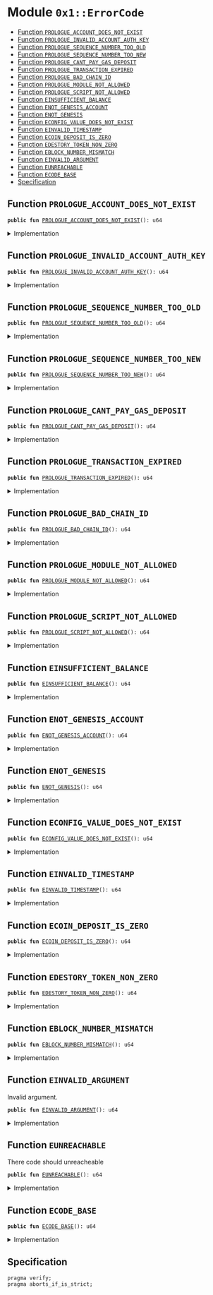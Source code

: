 
<a name="0x1_ErrorCode"></a>

# Module `0x1::ErrorCode`



-  [Function <code>PROLOGUE_ACCOUNT_DOES_NOT_EXIST</code>](#0x1_ErrorCode_PROLOGUE_ACCOUNT_DOES_NOT_EXIST)
-  [Function <code>PROLOGUE_INVALID_ACCOUNT_AUTH_KEY</code>](#0x1_ErrorCode_PROLOGUE_INVALID_ACCOUNT_AUTH_KEY)
-  [Function <code>PROLOGUE_SEQUENCE_NUMBER_TOO_OLD</code>](#0x1_ErrorCode_PROLOGUE_SEQUENCE_NUMBER_TOO_OLD)
-  [Function <code>PROLOGUE_SEQUENCE_NUMBER_TOO_NEW</code>](#0x1_ErrorCode_PROLOGUE_SEQUENCE_NUMBER_TOO_NEW)
-  [Function <code>PROLOGUE_CANT_PAY_GAS_DEPOSIT</code>](#0x1_ErrorCode_PROLOGUE_CANT_PAY_GAS_DEPOSIT)
-  [Function <code>PROLOGUE_TRANSACTION_EXPIRED</code>](#0x1_ErrorCode_PROLOGUE_TRANSACTION_EXPIRED)
-  [Function <code>PROLOGUE_BAD_CHAIN_ID</code>](#0x1_ErrorCode_PROLOGUE_BAD_CHAIN_ID)
-  [Function <code>PROLOGUE_MODULE_NOT_ALLOWED</code>](#0x1_ErrorCode_PROLOGUE_MODULE_NOT_ALLOWED)
-  [Function <code>PROLOGUE_SCRIPT_NOT_ALLOWED</code>](#0x1_ErrorCode_PROLOGUE_SCRIPT_NOT_ALLOWED)
-  [Function <code>EINSUFFICIENT_BALANCE</code>](#0x1_ErrorCode_EINSUFFICIENT_BALANCE)
-  [Function <code>ENOT_GENESIS_ACCOUNT</code>](#0x1_ErrorCode_ENOT_GENESIS_ACCOUNT)
-  [Function <code>ENOT_GENESIS</code>](#0x1_ErrorCode_ENOT_GENESIS)
-  [Function <code>ECONFIG_VALUE_DOES_NOT_EXIST</code>](#0x1_ErrorCode_ECONFIG_VALUE_DOES_NOT_EXIST)
-  [Function <code>EINVALID_TIMESTAMP</code>](#0x1_ErrorCode_EINVALID_TIMESTAMP)
-  [Function <code>ECOIN_DEPOSIT_IS_ZERO</code>](#0x1_ErrorCode_ECOIN_DEPOSIT_IS_ZERO)
-  [Function <code>EDESTORY_TOKEN_NON_ZERO</code>](#0x1_ErrorCode_EDESTORY_TOKEN_NON_ZERO)
-  [Function <code>EBLOCK_NUMBER_MISMATCH</code>](#0x1_ErrorCode_EBLOCK_NUMBER_MISMATCH)
-  [Function <code>EINVALID_ARGUMENT</code>](#0x1_ErrorCode_EINVALID_ARGUMENT)
-  [Function <code>EUNREACHABLE</code>](#0x1_ErrorCode_EUNREACHABLE)
-  [Function <code>ECODE_BASE</code>](#0x1_ErrorCode_ECODE_BASE)
-  [Specification](#@Specification_0)


<a name="0x1_ErrorCode_PROLOGUE_ACCOUNT_DOES_NOT_EXIST"></a>

## Function `PROLOGUE_ACCOUNT_DOES_NOT_EXIST`



<pre><code><b>public</b> <b>fun</b> <a href="ErrorCode.md#0x1_ErrorCode_PROLOGUE_ACCOUNT_DOES_NOT_EXIST">PROLOGUE_ACCOUNT_DOES_NOT_EXIST</a>(): u64
</code></pre>



<details>
<summary>Implementation</summary>


<pre><code><b>public</b> <b>fun</b> <a href="ErrorCode.md#0x1_ErrorCode_PROLOGUE_ACCOUNT_DOES_NOT_EXIST">PROLOGUE_ACCOUNT_DOES_NOT_EXIST</a>(): u64 {0}
</code></pre>



</details>

<a name="0x1_ErrorCode_PROLOGUE_INVALID_ACCOUNT_AUTH_KEY"></a>

## Function `PROLOGUE_INVALID_ACCOUNT_AUTH_KEY`



<pre><code><b>public</b> <b>fun</b> <a href="ErrorCode.md#0x1_ErrorCode_PROLOGUE_INVALID_ACCOUNT_AUTH_KEY">PROLOGUE_INVALID_ACCOUNT_AUTH_KEY</a>(): u64
</code></pre>



<details>
<summary>Implementation</summary>


<pre><code><b>public</b> <b>fun</b> <a href="ErrorCode.md#0x1_ErrorCode_PROLOGUE_INVALID_ACCOUNT_AUTH_KEY">PROLOGUE_INVALID_ACCOUNT_AUTH_KEY</a>(): u64 {1}
</code></pre>



</details>

<a name="0x1_ErrorCode_PROLOGUE_SEQUENCE_NUMBER_TOO_OLD"></a>

## Function `PROLOGUE_SEQUENCE_NUMBER_TOO_OLD`



<pre><code><b>public</b> <b>fun</b> <a href="ErrorCode.md#0x1_ErrorCode_PROLOGUE_SEQUENCE_NUMBER_TOO_OLD">PROLOGUE_SEQUENCE_NUMBER_TOO_OLD</a>(): u64
</code></pre>



<details>
<summary>Implementation</summary>


<pre><code><b>public</b> <b>fun</b> <a href="ErrorCode.md#0x1_ErrorCode_PROLOGUE_SEQUENCE_NUMBER_TOO_OLD">PROLOGUE_SEQUENCE_NUMBER_TOO_OLD</a>(): u64 {2}
</code></pre>



</details>

<a name="0x1_ErrorCode_PROLOGUE_SEQUENCE_NUMBER_TOO_NEW"></a>

## Function `PROLOGUE_SEQUENCE_NUMBER_TOO_NEW`



<pre><code><b>public</b> <b>fun</b> <a href="ErrorCode.md#0x1_ErrorCode_PROLOGUE_SEQUENCE_NUMBER_TOO_NEW">PROLOGUE_SEQUENCE_NUMBER_TOO_NEW</a>(): u64
</code></pre>



<details>
<summary>Implementation</summary>


<pre><code><b>public</b> <b>fun</b> <a href="ErrorCode.md#0x1_ErrorCode_PROLOGUE_SEQUENCE_NUMBER_TOO_NEW">PROLOGUE_SEQUENCE_NUMBER_TOO_NEW</a>(): u64 {3}
</code></pre>



</details>

<a name="0x1_ErrorCode_PROLOGUE_CANT_PAY_GAS_DEPOSIT"></a>

## Function `PROLOGUE_CANT_PAY_GAS_DEPOSIT`



<pre><code><b>public</b> <b>fun</b> <a href="ErrorCode.md#0x1_ErrorCode_PROLOGUE_CANT_PAY_GAS_DEPOSIT">PROLOGUE_CANT_PAY_GAS_DEPOSIT</a>(): u64
</code></pre>



<details>
<summary>Implementation</summary>


<pre><code><b>public</b> <b>fun</b> <a href="ErrorCode.md#0x1_ErrorCode_PROLOGUE_CANT_PAY_GAS_DEPOSIT">PROLOGUE_CANT_PAY_GAS_DEPOSIT</a>(): u64 {4}
</code></pre>



</details>

<a name="0x1_ErrorCode_PROLOGUE_TRANSACTION_EXPIRED"></a>

## Function `PROLOGUE_TRANSACTION_EXPIRED`



<pre><code><b>public</b> <b>fun</b> <a href="ErrorCode.md#0x1_ErrorCode_PROLOGUE_TRANSACTION_EXPIRED">PROLOGUE_TRANSACTION_EXPIRED</a>(): u64
</code></pre>



<details>
<summary>Implementation</summary>


<pre><code><b>public</b> <b>fun</b> <a href="ErrorCode.md#0x1_ErrorCode_PROLOGUE_TRANSACTION_EXPIRED">PROLOGUE_TRANSACTION_EXPIRED</a>(): u64 {5}
</code></pre>



</details>

<a name="0x1_ErrorCode_PROLOGUE_BAD_CHAIN_ID"></a>

## Function `PROLOGUE_BAD_CHAIN_ID`



<pre><code><b>public</b> <b>fun</b> <a href="ErrorCode.md#0x1_ErrorCode_PROLOGUE_BAD_CHAIN_ID">PROLOGUE_BAD_CHAIN_ID</a>(): u64
</code></pre>



<details>
<summary>Implementation</summary>


<pre><code><b>public</b> <b>fun</b> <a href="ErrorCode.md#0x1_ErrorCode_PROLOGUE_BAD_CHAIN_ID">PROLOGUE_BAD_CHAIN_ID</a>(): u64 {6}
</code></pre>



</details>

<a name="0x1_ErrorCode_PROLOGUE_MODULE_NOT_ALLOWED"></a>

## Function `PROLOGUE_MODULE_NOT_ALLOWED`



<pre><code><b>public</b> <b>fun</b> <a href="ErrorCode.md#0x1_ErrorCode_PROLOGUE_MODULE_NOT_ALLOWED">PROLOGUE_MODULE_NOT_ALLOWED</a>(): u64
</code></pre>



<details>
<summary>Implementation</summary>


<pre><code><b>public</b> <b>fun</b> <a href="ErrorCode.md#0x1_ErrorCode_PROLOGUE_MODULE_NOT_ALLOWED">PROLOGUE_MODULE_NOT_ALLOWED</a>(): u64 {7}
</code></pre>



</details>

<a name="0x1_ErrorCode_PROLOGUE_SCRIPT_NOT_ALLOWED"></a>

## Function `PROLOGUE_SCRIPT_NOT_ALLOWED`



<pre><code><b>public</b> <b>fun</b> <a href="ErrorCode.md#0x1_ErrorCode_PROLOGUE_SCRIPT_NOT_ALLOWED">PROLOGUE_SCRIPT_NOT_ALLOWED</a>(): u64
</code></pre>



<details>
<summary>Implementation</summary>


<pre><code><b>public</b> <b>fun</b> <a href="ErrorCode.md#0x1_ErrorCode_PROLOGUE_SCRIPT_NOT_ALLOWED">PROLOGUE_SCRIPT_NOT_ALLOWED</a>(): u64 {8}
</code></pre>



</details>

<a name="0x1_ErrorCode_EINSUFFICIENT_BALANCE"></a>

## Function `EINSUFFICIENT_BALANCE`



<pre><code><b>public</b> <b>fun</b> <a href="ErrorCode.md#0x1_ErrorCode_EINSUFFICIENT_BALANCE">EINSUFFICIENT_BALANCE</a>(): u64
</code></pre>



<details>
<summary>Implementation</summary>


<pre><code><b>public</b> <b>fun</b> <a href="ErrorCode.md#0x1_ErrorCode_EINSUFFICIENT_BALANCE">EINSUFFICIENT_BALANCE</a>(): u64 {10}
</code></pre>



</details>

<a name="0x1_ErrorCode_ENOT_GENESIS_ACCOUNT"></a>

## Function `ENOT_GENESIS_ACCOUNT`



<pre><code><b>public</b> <b>fun</b> <a href="ErrorCode.md#0x1_ErrorCode_ENOT_GENESIS_ACCOUNT">ENOT_GENESIS_ACCOUNT</a>(): u64
</code></pre>



<details>
<summary>Implementation</summary>


<pre><code><b>public</b> <b>fun</b> <a href="ErrorCode.md#0x1_ErrorCode_ENOT_GENESIS_ACCOUNT">ENOT_GENESIS_ACCOUNT</a>(): u64 {11}
</code></pre>



</details>

<a name="0x1_ErrorCode_ENOT_GENESIS"></a>

## Function `ENOT_GENESIS`



<pre><code><b>public</b> <b>fun</b> <a href="ErrorCode.md#0x1_ErrorCode_ENOT_GENESIS">ENOT_GENESIS</a>(): u64
</code></pre>



<details>
<summary>Implementation</summary>


<pre><code><b>public</b> <b>fun</b> <a href="ErrorCode.md#0x1_ErrorCode_ENOT_GENESIS">ENOT_GENESIS</a>(): u64 {12}
</code></pre>



</details>

<a name="0x1_ErrorCode_ECONFIG_VALUE_DOES_NOT_EXIST"></a>

## Function `ECONFIG_VALUE_DOES_NOT_EXIST`



<pre><code><b>public</b> <b>fun</b> <a href="ErrorCode.md#0x1_ErrorCode_ECONFIG_VALUE_DOES_NOT_EXIST">ECONFIG_VALUE_DOES_NOT_EXIST</a>(): u64
</code></pre>



<details>
<summary>Implementation</summary>


<pre><code><b>public</b> <b>fun</b> <a href="ErrorCode.md#0x1_ErrorCode_ECONFIG_VALUE_DOES_NOT_EXIST">ECONFIG_VALUE_DOES_NOT_EXIST</a>(): u64 {13}
</code></pre>



</details>

<a name="0x1_ErrorCode_EINVALID_TIMESTAMP"></a>

## Function `EINVALID_TIMESTAMP`



<pre><code><b>public</b> <b>fun</b> <a href="ErrorCode.md#0x1_ErrorCode_EINVALID_TIMESTAMP">EINVALID_TIMESTAMP</a>(): u64
</code></pre>



<details>
<summary>Implementation</summary>


<pre><code><b>public</b> <b>fun</b> <a href="ErrorCode.md#0x1_ErrorCode_EINVALID_TIMESTAMP">EINVALID_TIMESTAMP</a>(): u64 {14}
</code></pre>



</details>

<a name="0x1_ErrorCode_ECOIN_DEPOSIT_IS_ZERO"></a>

## Function `ECOIN_DEPOSIT_IS_ZERO`



<pre><code><b>public</b> <b>fun</b> <a href="ErrorCode.md#0x1_ErrorCode_ECOIN_DEPOSIT_IS_ZERO">ECOIN_DEPOSIT_IS_ZERO</a>(): u64
</code></pre>



<details>
<summary>Implementation</summary>


<pre><code><b>public</b> <b>fun</b> <a href="ErrorCode.md#0x1_ErrorCode_ECOIN_DEPOSIT_IS_ZERO">ECOIN_DEPOSIT_IS_ZERO</a>(): u64 {15}
</code></pre>



</details>

<a name="0x1_ErrorCode_EDESTORY_TOKEN_NON_ZERO"></a>

## Function `EDESTORY_TOKEN_NON_ZERO`



<pre><code><b>public</b> <b>fun</b> <a href="ErrorCode.md#0x1_ErrorCode_EDESTORY_TOKEN_NON_ZERO">EDESTORY_TOKEN_NON_ZERO</a>(): u64
</code></pre>



<details>
<summary>Implementation</summary>


<pre><code><b>public</b> <b>fun</b> <a href="ErrorCode.md#0x1_ErrorCode_EDESTORY_TOKEN_NON_ZERO">EDESTORY_TOKEN_NON_ZERO</a>(): u64 {16}
</code></pre>



</details>

<a name="0x1_ErrorCode_EBLOCK_NUMBER_MISMATCH"></a>

## Function `EBLOCK_NUMBER_MISMATCH`



<pre><code><b>public</b> <b>fun</b> <a href="ErrorCode.md#0x1_ErrorCode_EBLOCK_NUMBER_MISMATCH">EBLOCK_NUMBER_MISMATCH</a>(): u64
</code></pre>



<details>
<summary>Implementation</summary>


<pre><code><b>public</b> <b>fun</b> <a href="ErrorCode.md#0x1_ErrorCode_EBLOCK_NUMBER_MISMATCH">EBLOCK_NUMBER_MISMATCH</a>(): u64 {17}
</code></pre>



</details>

<a name="0x1_ErrorCode_EINVALID_ARGUMENT"></a>

## Function `EINVALID_ARGUMENT`

Invalid argument.


<pre><code><b>public</b> <b>fun</b> <a href="ErrorCode.md#0x1_ErrorCode_EINVALID_ARGUMENT">EINVALID_ARGUMENT</a>(): u64
</code></pre>



<details>
<summary>Implementation</summary>


<pre><code><b>public</b> <b>fun</b> <a href="ErrorCode.md#0x1_ErrorCode_EINVALID_ARGUMENT">EINVALID_ARGUMENT</a>(): u64 {18}
</code></pre>



</details>

<a name="0x1_ErrorCode_EUNREACHABLE"></a>

## Function `EUNREACHABLE`

There code should unreacheable


<pre><code><b>public</b> <b>fun</b> <a href="ErrorCode.md#0x1_ErrorCode_EUNREACHABLE">EUNREACHABLE</a>(): u64
</code></pre>



<details>
<summary>Implementation</summary>


<pre><code><b>public</b> <b>fun</b> <a href="ErrorCode.md#0x1_ErrorCode_EUNREACHABLE">EUNREACHABLE</a>(): u64 {19}
</code></pre>



</details>

<a name="0x1_ErrorCode_ECODE_BASE"></a>

## Function `ECODE_BASE`



<pre><code><b>public</b> <b>fun</b> <a href="ErrorCode.md#0x1_ErrorCode_ECODE_BASE">ECODE_BASE</a>(): u64
</code></pre>



<details>
<summary>Implementation</summary>


<pre><code><b>public</b> <b>fun</b> <a href="ErrorCode.md#0x1_ErrorCode_ECODE_BASE">ECODE_BASE</a>(): u64 {100}
</code></pre>



</details>

<a name="@Specification_0"></a>

## Specification



<pre><code>pragma verify;
pragma aborts_if_is_strict;
</code></pre>
